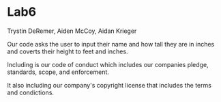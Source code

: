 # Lab6
Trystin DeRemer, Aiden McCoy, Aidan Krieger

Our code asks the user to input their name and how tall they are in inches and coverts their height to feet and inches.

Including is our code of conduct which includes our companies pledge, standards, scope, and enforcement. 

It also including our company's copyright license that includes the terms and condictions.